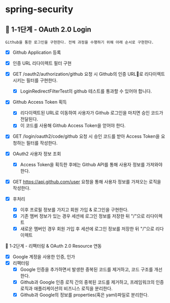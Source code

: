 # spring-security

## 🚀 1-1단계 - OAuth 2.0 Login
    Github을 통한 로그인을 구현한다. 전체 과정을 수행하기 위해 아래 순서로 구현한다.

- [x] Github Application 등록
- [x] 인증 URL 리다이렉트 필터 구현

- [x] GET /oauth2/authorization/github 요청 시 Github의 인증 URL로 리다이렉트시키는 필터를 구현한다.
  - [x] LoginRedirectFilterTest의 github 테스트를 통과할 수 있어야 합니다.
- [x] Github Access Token 획득
  - [x] 리다이렉트된 URL로 이동하여 사용자가 Github 로그인을 마치면 승인 코드가 전달된다. 
  - [x] 이 코드를 사용해 Github Access Token을 얻어야 한다.

- [x] GET /login/oauth2/code/github 요청 시 승인 코드를 받아 Access Token을 요청하는 필터를 작성한다.
- [x] OAuth2 사용자 정보 조회
  - [x] Access Token을 획득한 후에는 Github API를 통해 사용자 정보를 가져와야 한다.
- [x] GET https://api.github.com/user 요청을 통해 사용자 정보를 가져오는 로직을 작성한다. 
- [x] 후처리
  - [x] 이후 프로필 정보를 가지고 회원 가입 & 로그인을 구현한다.
  - [x] 기존 멤버 정보가 있는 경우 세션에 로그인 정보를 저장한 뒤 "/"으로 리다이렉트
  - [x] 새로운 멤버인 경우 회원 가입 후 세션에 로그인 정보를 저장한 뒤 "/"으로 리다이렉트

🚀 1-2단계 - 리팩터링 & OAuth 2.0 Resource 연동
- [x] Google 계정을 사용한 인증, 인가
- [x] 리팩터링
  - [x] Google 인증을 추가하면서 발생한 중복된 코드를 제거하고, 코드 구조를 개선한다.
  - [x] Github과 Google 인증 로직 간의 중복된 코드를 제거하고, 프레임워크의 인증 로직과 애플리케이션의 비즈니스 로직을 분리한다.
  - [x] Github과 Google의 정보를 properties(혹은 yaml)파일로 분리한다.
